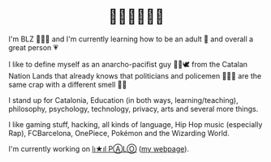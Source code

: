 <h1 align="center">👋🏼👋🏼👋🏼</h1>

I'm BLZ 👨🏻‍🏫 and I'm currently learning how to be an adult 🌱 and overall a great person 💗

I like to define myself as an anarcho-pacifist guy ✊🏽🕊️ from the Catalan Nation Lands that already knows that politicians and policemen 👮🏻‍♂️ are the same crap with a different smell 💩💩

I stand up for Catalonia, Education (in both ways, learning/teaching), philosophy, psychology, technology, privacy, arts and several more things.

I like gaming stuff, hacking, all kinds of language, Hip Hop music (especially Rap), FCBarcelona, OnePiece, Pokémon and the Wizarding World.

I'm currently working on [lı★ıl PⒶLⓄ](https://github.com/mantekillah/palo) ([my webpage](https://mantekillah.github.io/palo)).
